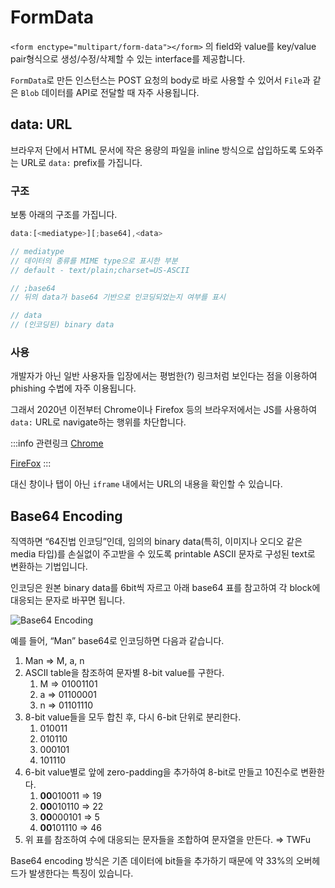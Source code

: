 # FormData

`<form enctype="multipart/form-data"></form>` 의 field와 value를 key/value pair형식으로 생성/수정/삭제할 수 있는 interface를 제공합니다.

`FormData`로 만든 인스턴스는 POST 요청의 body로 바로 사용할 수 있어서 `File`과 같은 `Blob` 데이터를 API로 전달할 때 자주 사용됩니다.

## data: URL

브라우저 단에서 HTML 문서에 작은 용량의 파일을 inline 방식으로 삽입하도록 도와주는 URL로 `data:` prefix를 가집니다.

### 구조

보통 아래의 구조를 가집니다.

```js
data:[<mediatype>][;base64],<data>

// mediatype
// 데이터의 종류를 MIME type으로 표시한 부분
// default - text/plain;charset=US-ASCII

// ;base64
// 뒤의 data가 base64 기반으로 인코딩되었는지 여부를 표시

// data
// (인코딩된) binary data
```

### 사용

개발자가 아닌 일반 사용자들 입장에서는 평범한(?) 링크처럼 보인다는 점을 이용하여 phishing 수법에 자주 이용됩니다.

그래서 2020년 이전부터 Chrome이나 Firefox 등의 브라우저에서는 JS를 사용하여 `data:` URL로 navigate하는 행위를 차단합니다.

:::info 관련링크
[Chrome](https://ourcodeworld.com/articles/read/682/what-does-the-not-allowed-to-navigate-top-frame-to-data-url-javascript-exception-means-in-google-chrome)

[FireFox](https://blog.mozilla.org/security/2017/11/27/blocking-top-level-navigations-data-urls-firefox-59/)
:::

대신 창이나 탭이 아닌 `iframe` 내에서는 URL의 내용을 확인할 수 있습니다.

## Base64 Encoding

직역하면 “64진법 인코딩”인데, 임의의 binary data(특히, 이미지나 오디오 같은 media 타입)를 손실없이 주고받을 수 있도록 printable ASCII 문자로 구성된 text로 변환하는 기법입니다.

인코딩은 원본 binary data를 6bit씩 자르고 아래 base64 표를 참고하여 각 block에 대응되는 문자로 바꾸면 됩니다.

<Image src="../_images/base64_encoding.png" alt="Base64 Encoding"/>

예를 들어, “Man” base64로 인코딩하면 다음과 같습니다.

1. Man ⇒ M, a, n
2. ASCII table을 참조하여 문자별 8-bit value를 구한다.
   1. M ⇒ 01001101
   2. a ⇒ 01100001
   3. n ⇒ 01101110
3. 8-bit value들을 모두 합친 후, 다시 6-bit 단위로 분리한다.
   1. 010011
   2. 010110
   3. 000101
   4. 101110
4. 6-bit value별로 앞에 zero-padding을 추가하여 8-bit로 만들고 10진수로 변환한다.
   1. **00**010011 ⇒ 19
   2. **00**010110 ⇒ 22
   3. **00**000101 ⇒ 5
   4. **00**101110 ⇒ 46
5. 위 표를 참조하여 수에 대응되는 문자들을 조합하여 문자열을 만든다. ⇒ TWFu

Base64 encoding 방식은 기존 데이터에 bit들을 추가하기 때문에 약 33%의 오버헤드가 발생한다는 특징이 있습니다.
